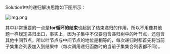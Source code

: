 Solution1中的递归解决思路如下图所示：

![img.png](img.png)

其中非常重要的一点是**for循环的结束**也起到了结束递归的作用，所以不用像其他题一样规定递归出口，事实上，因为子集中不仅要包含递归树中的叶节点，还包含其他中间节点，所以叶节点与中间节点的地位是相等的，每次递归时都首先将当前子集集合列表加入到结果中（每次调用递归函数时的当前子集集合列表都不同）。
